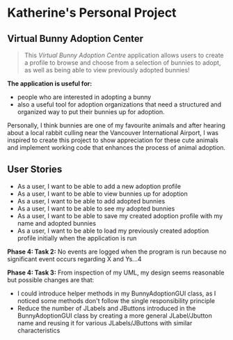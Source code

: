 # Katherine's Personal Project

## Virtual Bunny Adoption Center

> This *Virtual Bunny Adoption Centre* application allows users to create a profile to browse and choose from a 
> selection of bunnies to adopt, as well as being able to view previously adopted bunnies!

**The application is useful for:**
   - people who are interested in adopting a bunny 
   - also a useful tool for adoption organizations that need a structured and organized way to put 
their bunnies up for adoption.  

Personally, I think bunnies are one of my favourite animals and after hearing about a local rabbit culling near the 
Vancouver International Airport, I was inspired to create this project to show appreciation for these cute animals and 
implement working code that enhances the process of animal adoption.  

## User Stories

- As a user, I want to be able to add a new adoption profile
- As a user, I want to be able to view bunnies up for adoption
- As a user, I want to be able to add adopted bunnies
- As a user, I want to be able to see my adopted bunnies
- As a user, I want to be able to save my created adoption profile with my name and adopted bunnies
- As a user, I want to be able to load my previously created adoption profile initially when the application is run


**Phase 4: Task 2:**
No events are logged when the program is run because no significant event occurs regarding X and Ys...4

**Phase 4: Task 3:**
From inspection of my UML, my design seems reasonable but possible changes are that:
- I could introduce helper methods in my BunnyAdoptionGUI class, as I noticed some methods
  don't follow the single responsibility principle
- Reduce the number of JLabels and JButtons introduced in the BunnyAdoptionGUI class by creating a more general
  JLabel/Jbutton name and reusing it for various JLabels/JButtons with similar characteristics
